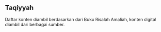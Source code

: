## Taqiyyah

Daftar konten diambil berdasarkan dari Buku Risalah Amaliah, konten digital diambil dari berbagai sumber.